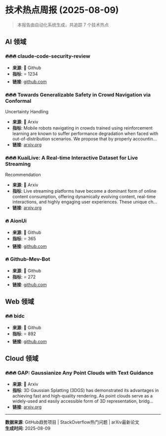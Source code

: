 # 技术热点周报 (2025-08-09)

> 本报告由自动化系统生成，共追踪 7 个技术热点


## AI 领域
### 🔥🔥🔥 claude-code-security-review
- **来源**: 🐙 Github
- **指标**: ⭐ 1234
- **链接**: [github.com](https://github.com/anthropics/claude-code-security-review)

### 🔥🔥🔥 Towards Generalizable Safety in Crowd Navigation via Conformal
  Uncertainty Handling
- **来源**: 📜 Arxiv
- **指标**: Mobile robots navigating in crowds trained using reinforcement learning are
known to suffer performance degradation when faced with out-of-distribution
scenarios. We propose that by properly accountin...
- **链接**: [arxiv.org](http://arxiv.org/abs/2508.05634v1)

### 🔥🔥🔥 KuaiLive: A Real-time Interactive Dataset for Live Streaming
  Recommendation
- **来源**: 📜 Arxiv
- **指标**: Live streaming platforms have become a dominant form of online content
consumption, offering dynamically evolving content, real-time interactions, and
highly engaging user experiences. These unique ch...
- **链接**: [arxiv.org](http://arxiv.org/abs/2508.05633v1)

### 🔥 AionUi
- **来源**: 🐙 Github
- **指标**: ⭐ 365
- **链接**: [github.com](https://github.com/office-sec/AionUi)

### 🔥 Github-Mev-Bot
- **来源**: 🐙 Github
- **指标**: ⭐ 272
- **链接**: [github.com](https://github.com/Foulvelstingw3S/Github-Mev-Bot)


## Web 领域
### 🔥🔥 bidc
- **来源**: 🐙 Github
- **指标**: ⭐ 892
- **链接**: [github.com](https://github.com/shuding/bidc)


## Cloud 领域
### 🔥🔥🔥 GAP: Gaussianize Any Point Clouds with Text Guidance
- **来源**: 📜 Arxiv
- **指标**: 3D Gaussian Splatting (3DGS) has demonstrated its advantages in achieving
fast and high-quality rendering. As point clouds serve as a widely-used and
easily accessible form of 3D representation, bridg...
- **链接**: [arxiv.org](http://arxiv.org/abs/2508.05631v1)



---

**数据来源**: GitHub趋势项目 | StackOverflow热门问题 | arXiv最新论文  
**生成时间**: 2025-08-09